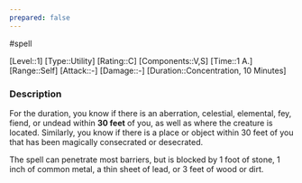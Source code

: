 ```yaml
---
prepared: false
---
```

#spell

[Level::1]
[Type::Utility]
[Rating::C]
[Components::V,S]
[Time::1 A.]
[Range::Self]
[Attack::\-]
[Damage::\-]
[Duration::Concentration, 10 Minutes]
### Description

For the duration, you know if there is an aberration, celestial, elemental, fey, fiend, or undead within **30 feet** of you, as well as where the creature is located. Similarly, you know if there is a place or object within 30 feet of you that has been magically consecrated or desecrated.

The spell can penetrate most barriers, but is blocked by 1 foot of stone, 1 inch of common metal, a thin sheet of lead, or 3 feet of wood or dirt. 